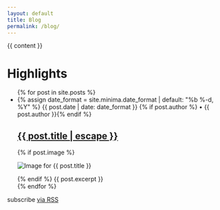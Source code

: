 ```yaml
---
layout: default
title: Blog
permalink: /blog/
---
```

<div class="home">
    {{ content }}
    <h1 class="page-heading">Highlights</h1>
    <ul class="post-list">
        {% for post in site.posts %}
        <li>
            {% assign date_format = site.minima.date_format | default: "%b %-d, %Y" %}
            <span class="post-meta">{{ post.date | date: date_format }} {% if post.author %} • {{ post.author }}{% endif %}</span>
            <h2>
                <a class="post-link" href="{{ post.url }}">{{ post.title | escape }}</a>
            </h2>
            {% if post.image %}
            <p>
                <img src="{{post.image}}" alt="Image for {{ post.title }}"/>
            </p>
            {% endif %}
            {{ post.excerpt }}
        </li>
        {% endfor %}
    </ul>
    <p class="rss-subscribe">subscribe <a href="{{ "/feed.xml" }}">via RSS</a></p>
</div>
